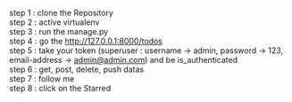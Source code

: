 step 1 : clone the Repository <br>
step 2 : active virtualenv <br>
step 3 : run the manage.py <br>
step 4 : go the http://127.0.0.1:8000/todos <br>
step 5 : take your token (superuser : username -> admin, password -> 123, email-address -> admin@admin.com) and be is_authenticated <br>
step 6 : get, post, delete, push datas <br>
step 7 : follow me <br>
step 8 : click on the Starred <br>
